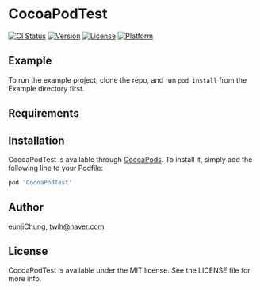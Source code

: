 # CocoaPodTest

[![CI Status](https://img.shields.io/travis/eunjiChung/CocoaPodTest.svg?style=flat)](https://travis-ci.org/eunjiChung/CocoaPodTest)
[![Version](https://img.shields.io/cocoapods/v/CocoaPodTest.svg?style=flat)](https://cocoapods.org/pods/CocoaPodTest)
[![License](https://img.shields.io/cocoapods/l/CocoaPodTest.svg?style=flat)](https://cocoapods.org/pods/CocoaPodTest)
[![Platform](https://img.shields.io/cocoapods/p/CocoaPodTest.svg?style=flat)](https://cocoapods.org/pods/CocoaPodTest)

## Example

To run the example project, clone the repo, and run `pod install` from the Example directory first.

## Requirements

## Installation

CocoaPodTest is available through [CocoaPods](https://cocoapods.org). To install
it, simply add the following line to your Podfile:

```ruby
pod 'CocoaPodTest'
```

## Author

eunjiChung, twih@naver.com

## License

CocoaPodTest is available under the MIT license. See the LICENSE file for more info.
